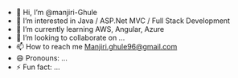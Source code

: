 - 👋 Hi, I’m @manjiri-Ghule
- 👀 I’m interested in Java / ASP.Net MVC / Full Stack Development
- 🌱 I’m currently learning AWS, Angular, Azure
- 💞️ I’m looking to collaborate on ...
- 📫 How to reach me Manjiri.ghule96@gmail.com
- 😄 Pronouns: ...
- ⚡ Fun fact: ...

<!---
manjiri-Ghule/manjiri-Ghule is a ✨ special ✨ repository because its `README.md` (this file) appears on your GitHub profile.
You can click the Preview link to take a look at your changes.
--->
